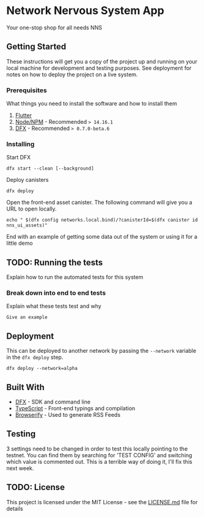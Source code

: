 # Network Nervous System App

Your one-stop shop for all needs NNS

## Getting Started

These instructions will get you a copy of the project up and running on your local machine for development and testing purposes. See deployment for notes on how to deploy the project on a live system.

### Prerequisites

What things you need to install the software and how to install them

1. [Flutter](https://flutter.dev/docs/get-started/install)
2. [Node/NPM](https://nodejs.org/en/) - Recommended `> 14.16.1`
2. [DFX](https://sdk.dfinity.org/docs/index.html) - Recommended `> 0.7.0-beta.6 `

### Installing

Start DFX

```shell
dfx start --clean [--background]
```

Deploy canisters

```shell
dfx deploy
```

Open the front-end asset canister. The following command will give you a URL to open locally.

```
echo " $(dfx config networks.local.bind)/?canisterId=$(dfx canister id nns_ui_assets)"
```
End with an example of getting some data out of the system or using it for a little demo

## TODO: Running the tests

Explain how to run the automated tests for this system

### Break down into end to end tests

Explain what these tests test and why

```
Give an example
```

## Deployment

This can be deployed to another network by passing the `--network` variable in the `dfx deploy` step.

```shell
dfx deploy --network=alpha
```

## Built With

- [DFX](https://sdk.dfinity.org/docs/index.html) - SDK and command line
- [TypeScript](https://www.typescriptlang.org/) - Front-end typings and compilation
- [Browserify](http://browserify.org/) - Used to generate RSS Feeds

## Testing

3 settings need to be changed in order to test this locally pointing to the testnet.
You can find them by searching for 'TEST CONFIG' and switching which value is commented out.
This is a terrible way of doing it, I'll fix this next week.

## TODO: License

This project is licensed under the MIT License - see the [LICENSE.md](LICENSE.md) file for details
